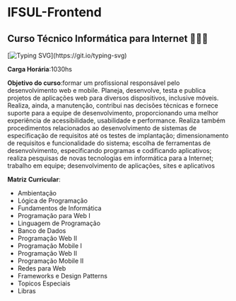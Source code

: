 # IFSUL-Frontend 

## Curso Técnico Informática para Internet 👩🏾‍💻

[![Typing SVG](https://readme-typing-svg.demolab.com?font=Fira+Code&pause=1000&color=804080&center=true&vLeft=true&width=1000&lines=Repositório+das+atividades+propostas+ao+longo+do+curso+do;Instituto+Federal+do+Sul+de+Minas.)](https://git.io/typing-svg)

**Carga Horária**:1030hs

**Objetivo do curso**:formar um profissional responsável pelo desenvolvimento web e mobile. Planeja, desenvolve, testa e publica projetos de aplicações web para diversos dispositivos, inclusive móveis. Realiza, ainda, a manutenção, contribui nas decisões técnicas e fornece suporte para a equipe de desenvolvimento, proporcionando uma melhor experiência de acessibilidade, usabilidade e performance. Realiza também procedimentos relacionados ao desenvolvimento de sistemas de especificação de requisitos até os testes de implantação; dimensionamento de requisitos e funcionalidade do sistema; escolha de ferramentas de desenvolvimento, especificando programas e codificando aplicativos; realiza pesquisas de novas tecnologias em informática para a Internet; trabalho em equipe; desenvolvimento de aplicações, sites e aplicativos

**Matriz Curricular**:
* Ambientação
* Lógica de Programação
* Fundamentos de Informática
* Programação para Web I
* Linguagem de Programação
* Banco de Dados
* Programação Web II
* Programação Mobile I
* Programação Web II
* Programação Mobile II
* Redes para Web
* Frameworks e Design Patterns
* Topicos Especiais
* Libras
 

